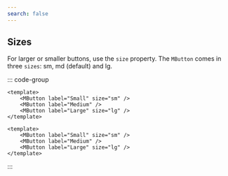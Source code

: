 ```yaml
---
search: false
---
```


## Sizes

For larger or smaller buttons, use the `size` property. The `MButton` comes in three `sizes`: sm, md (default) and lg.

<DemoContainer>
	<MButton label="Small" size="sm" />
	<MButton label="Medium" />
	<MButton label="Large" size="lg" />
</DemoContainer>

::: code-group

```vue [Composition API]
<template>
	<MButton label="Small" size="sm" />
	<MButton label="Medium" />
	<MButton label="Large" size="lg" />
</template>
```

```vue [Options API]
<template>
	<MButton label="Small" size="sm" />
	<MButton label="Medium" />
	<MButton label="Large" size="lg" />
</template>
```

:::
